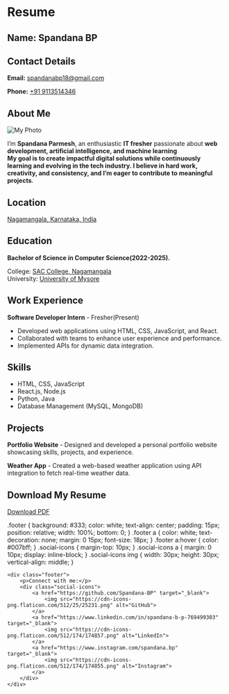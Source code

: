 <!DOCTYPE html>
<html lang="en">
<head>
    <meta charset="UTF-8">
    <meta name="viewport" content="width=device-width, initial-scale=1.0">
    <h1>Resume</h1>
</head>
<body><h2>Name: Spandana BP</h2>

<h2>Contact Details</h2>
<p> <strong>Email:</strong> <a href="mailto:spandanabp18@gmail.com">spandanabp18@gmail.com</a></p>
<p><strong>Phone:</strong> <a href="tel:+919113514346">+91 9113514346</a></p>


 <h2>About Me</h2>

 <div class="container">
        <img class="photo" src="https://drive.google.com/uc?export=view&id=1_1cIxcZz6oqGkjvqXvYkq3dRFIWc6kE_" alt="My Photo">

   <p>I’m <b>Spandana Parmesh</b>, an enthusiastic <b>IT fresher</b> passionate about <b>web development, artificial intelligence, and machine learning <br>   My goal is to create <b>impactful digital solutions</b> while continuously learning and evolving in the tech industry. 
             I believe in <b>hard work, creativity, and consistency</b>, and I’m eager to contribute to meaningful projects</b>. 
              </p>     
    

<h2>Location</h2>
<p>
    <a href="https://www.google.com/maps/search/?api=1&query=Nagamangala,Karnataka,India" target="_blank">
        Nagamangala, Karnataka, India
    </a>
</p>
       
</section>

<section class="section">
    <h2>Education</h2>
    <p><strong>Bachelor of Science in Computer Science(2022-2025). <br> </strong> <p>College: <a href="https://www.google.com/maps/search/?api=1&query=SAC+College+Nagamangala" target="_blank">SAC College, Nagamangala</a> <br> University: <a href="https://www.google.com/maps/search/?api=1&query=University+of+Mysore" target="_blank">University of Mysore</a></p>
</section>

<section class="section">
    <h2>Work Experience</h2>
    <p><strong>Software Developer Intern</strong> - Fresher(Present)</p>
    <ul>
        <li>Developed web applications using HTML, CSS, JavaScript, and React.</li>
        <li>Collaborated with teams to enhance user experience and performance.</li>
        <li>Implemented APIs for dynamic data integration.</li>
    </ul>
</section>

<section class="section">
    <h2>Skills</h2>
    <ul>
        <li>HTML, CSS, JavaScript</li>
        <li>React.js, Node.js</li>
        <li>Python, Java</li>
        <li>Database Management (MySQL, MongoDB)</li>
    </ul>
</section>

<section class="section">
    <h2>Projects</h2>
    <p><strong>Portfolio Website</strong> - Designed and developed a personal portfolio website showcasing skills, projects, and experience.</p>
    <p><strong>Weather App</strong> - Created a web-based weather application using API integration to fetch real-time weather data.</p>
</section>

<div class="resume-section">
        <h2>Download My Resume</h2>
        <a href="https://drive.google.com/uc?export=download&id=YOUR_RESUME_FILE_ID" class="download-btn">Download PDF</a>
    </div>

  .footer {
            background: #333;
            color: white;
            text-align: center;
            padding: 15px;
            position: relative;
            width: 100%;
            bottom: 0;
        }
        .footer a {
            color: white;
            text-decoration: none;
            margin: 0 15px;
            font-size: 18px;
        }
        .footer a:hover {
            color: #007bff;
        }
        .social-icons {
            margin-top: 10px;
        }
        .social-icons a {
            margin: 0 10px;
            display: inline-block;
        }
        .social-icons img {
            width: 30px;
            height: 30px;
            vertical-align: middle;
        }
 
    <div class="footer">
        <p>Connect with me:</p>
        <div class="social-icons">
            <a href="https://github.com/Spandana-BP" target="_blank">
                <img src="https://cdn-icons-png.flaticon.com/512/25/25231.png" alt="GitHub">
            </a>
            <a href="https://www.linkedin.com/in/spandana-b-p-769499303" target="_blank">
                <img src="https://cdn-icons-png.flaticon.com/512/174/174857.png" alt="LinkedIn">
            </a>
            <a href="https://www.instagram.com/spandana.bp" target="_blank">
                <img src="https://cdn-icons-png.flaticon.com/512/174/174855.png" alt="Instagram">
            </a>
        </div>
    </div>
